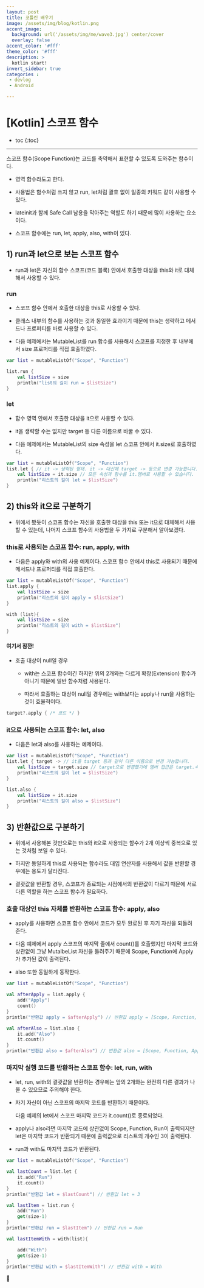 ```yaml
---
layout: post
title: 코틀린 배우기
image: /assets/img/blog/kotlin.png
accent_image: 
  background: url('/assets/img/me/wave3.jpg') center/cover
  overlay: false
accent_color: '#fff'
theme_color: '#fff'
description: >
  kotlin start!
invert_sidebar: true
categories :
 - devlog	
 - Android

---
```


# [Kotlin] 스코프 함수



* toc
{:toc}
---



스코프 함수(Scope Function)는 코드를 축약해서 표현할 수 있도록 도와주는 함수이다.

- 영역 함수라도고 한다.

- 사용법은 함수처럼 쓰지 않고 run, let처럼 괄호 없이 일종의 키워드 같이 사용할 수 있다.

- lateinit과 함께 Safe Call 남용을 막아주는 역할도 하기 때문에 많이 사용하는 요소이다.

- 스코프 함수에는 run, let, apply, also, with이 있다.



## 1) run과 let으로 보는 스코프 함수

- run과 let은 자신의 함수 스코프(코드 블록) 안에서 호출한 대상을  this와 it로 대체해서 사용할 수 있다.

### run

- 스코프 함수 안에서 호출한 대상을 this로 사용할 수 있다.

- 클래스 내부의 함수를 사용하는 것과 동일한 효과이기 때문에  this는 생략하고 메서드나 프로퍼티를 바로 사용할 수 있다.

- 다음 예제에서는 MutableList를 run 함수를 사용해서 스코프를 지정한 후 내부에서 size 프로퍼티를 직접 호출하였다.

```kotlin
var list = mutableListOf("Scope", "Function")

list.run {
    val listSize = size
    println("list의 길이 run = $listSize")
}
```

### let

- 함수 영역 안에서 호출한 대상을 it으로 사용할 수 있다.

- it을 생략할 수는 없지만 target 등 다른 이름으로 바꿀 수 있다.

- 다음 예제에서는 MutableList의 size 속성을 let 스코프 안에서 it.size로 호출하였다.

```kotlin
var list = mutableListOf("Scope", "Function")
list.let { // it -> 생략된 형태. it -> 대신에 target -> 등으로 변경 가능합니다.
    val listSize = it.size // 모든 속성과 함수를 it.멤버로 사용할 수 있습니다.
    println("리스트의 길이 let = $listSize")
}
```



## 2) this와 it으로 구분하기

- 위에서 봤듯이 스코프 함수는 자신을 호출한 대상을 this 또는 it으로 대체해서 사용할 수 있는데, 나머지 스코프 함수의 사용법을 두 가지로 구분해서 알아보겠다.

### this로 사용되는 스코프 함수: run, apply, with

- 다음은 apply와 with의 사용 예제이다. 스코프 함수 안에서 this로 사용되기 때문에 메서드나 프로퍼티를 직접 호출한다.

```kotlin
var list = mutableListOf("Scope", "Function")
list.apply {
    val listSize = size
    println("리스트의 길이 apply = $listSize")
}

with (list){
    val listSize = size
    println("리스트의 길이 with = $listSize")
}
```

#### 여기서 잠깐!

- 호출 대상이 null일 경우

  - with는 스코프 함수이긴 하지만 위의 2개와는 다르게 확장(Extension) 함수가 아니기 때문에 일반 함수처럼 사용된다.

  - 따라서 호출하는 대상이 null일 경우에는 with보다는 apply나 run을 사용하는 것이 효율적이다.

```kotlin
target?.apply { /* 코드 */ }
```

### it으로 사용되는 스코프 함수: let, also

- 다음은 let과 also를 사용하는 예제이다.

```kotlin
var list = mutableListOf("Scope", "Function")
list.let { target -> // it을 target 등과 같이 다른 이름으로 변경 가능합니다.
    val listSize = target.size // target으로 변경했기에 멤버 접근은 target.속성 입니다.
    println("리스트의 길이 let = $listSize")
}

list.also {
    val listSize = it.size
    println("리스트의 길이 also = $listSize")
}
```



## 3) 반환값으로 구분하기

- 위에서 사용해본 것만으로는 this와 it으로 사용되는 함수가 2개 이상씩 중복으로 있는 것처럼 보일 수 있다.

- 하지만 동일하게 this로 사용되는 함수라도 대입 연산자를 사용해서 값을 반환할 경우에는 용도가 달라진다.

- 결괏값을 반환할 경우, 스코프가 종료되는 시점에서의 반환값이 다르기 때문에 서로 다른 역할을 하는 스코프 함수가 필요하다.

### 호출 대상인 this 자체를 반환하는 스코프 함수: apply, also

- apply를 사용하면 스코프 함수 안에서 코드가 모두 완료된 후 자기 자신을 되돌려 준다.

- 다음 예제에서 apply 스코프의 마지막 줄에서 count()를 호출했지만 마지막 코드와 상관없이 그냥 MutalbeList 자신을 돌려주기 때문에 Scope, Function에 Apply가 추가된 값이 출력된다.

- also 또한 동일하게 동작한다.

```kotlin
var list = mutableListOf("Scope", "Function")

val afterApply = list.apply {
    add("Apply")
    count()
}
println("반환값 apply = $afterApply") // 반환값 apply = [Scope, Function, Apply]

val afterAlso = list.also {
    it.add("Also")
    it.count()
}
println("반환값 also = $afterAlso") // 반환값 also = [Scope, Function, Apply, Also]
```

### 마지막 실행 코드를 반환하는 스코프 함수: let, run, with

- let, run, with의 결괏값을 반환하는 경우에는 앞의 2개와는 완전히 다른 결과가 나올 수 있으므로 주의해야 한다.

- 자기 자신이 아닌 스코프의 마지막 코드를 반환하기 때문이다.

  다음 예제의 let에서 스코프 마지막 코드가 it.count()로 종료되었다.

- apply나 also라면 마지막 코드에 상관없이 Scope, Function, Run이 출력되지만 let은 마지막 코드가 반환되기 때문에 출력값으로 리스트의 개수인 3이 출력된다.

- run과 with도 마지막 코드가 반환된다.

```kotlin
var list = mutableListOf("Scope", "Function")

val lastCount = list.let {
    it.add("Run")
    it.count()
}
println("반환값 let = $lastCount") // 반환값 let = 3

val lastItem = list.run {
    add("Run")
    get(size-1)
}
println("반환값 run = $lastItem") // 반환값 run = Run

val lastItemWith = with(list){

    add("With")
    get(size-1)
}
println("반환값 with = $lastItemWith") // 반환값 with = With
```


